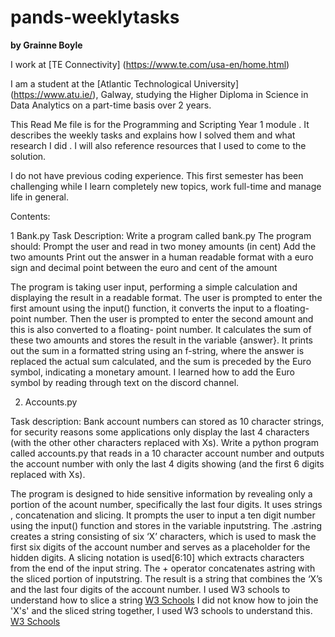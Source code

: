 # pands-weeklytasks

**by Grainne Boyle**

I work at [TE Connectivity] (https://www.te.com/usa-en/home.html)

I am a student at the [Atlantic Technological University] (https://www.atu.ie/), Galway, studying the Higher Diploma in Science in Data Analytics on a part-time basis over 2 years.

This Read Me file is for the Programming and Scripting Year 1 module . It describes the weekly tasks and explains how I solved them and what research I did . I will also reference resources that I used to come to the solution.

I do not have previous coding experience. This first semester has been challenging while I learn completely new topics, work full-time and manage life in general.

Contents:

1 Bank.py
Task Description:
Write a program called bank.py 
The program should:
Prompt the user and read in two money amounts (in cent)
Add the two amounts
Print out the answer in a human readable format with a euro sign and decimal point between the euro and cent of the amount 



The program is taking user input, performing a simple calculation and displaying the result in a readable format.
The user is prompted to enter the first amount using the input() function, it converts the input to a floating-point number.
Then the user is prompted to enter the second amount  and this is also converted to a floating- point number.
It calculates the sum of these two amounts and stores the result in the variable {answer}.
It prints out the sum in a formatted string using an f-string, where the answer is replaced the actual sum calculated, and the sum is preceded by the Euro symbol, indicating a monetary amount. I learned how to add the Euro symbol by reading through text on the discord channel.

2. Accounts.py

Task description:
Bank account numbers can stored as 10 character strings, for security reasons some applications only display the last 4 characters (with the other other characters replaced with Xs).
Write a python program called accounts.py that reads in a 10 character account number and outputs the account number with only the last 4 digits showing (and the first 6 digits replaced with Xs).

The program is designed to hide sensitive information by revealing only a portion of the acount number, specifically the last four digits. It uses strings , concatenation and slicing.
It prompts the user to input a ten digit number using the input() function and stores in the variable inputstring.
The .astring  creates a string consisting of six ‘X’ characters, which is used to mask the first six digits of the account number and serves as a placeholder for the hidden digits.
A slicing notation is used[6:10] which extracts characters from the end of the input string.
The + operator concatenates astring with the sliced portion of inputstring.
The result is a string that combines the ‘X’s and the last four digits of the account number.
I used W3 schools to understand how to slice a string 
[W3 Schools](https://www.w3schools.com/python/gloss_python_string_slice.asp)
I did not know how to join the 'X's' and the sliced string together, I used W3 schools to understand this.
[W3 Schools](https://www.w3schools.com/python/python_strings_concatenate.asp)







